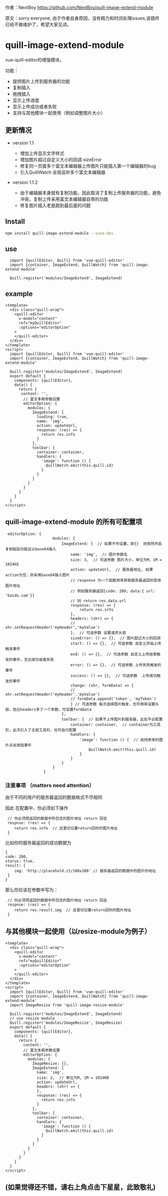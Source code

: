 作者：NextBoy https://github.com/NextBoy/quill-image-extend-module

原文：sorry everyone, 由于作者自身原因，没有精力和时间处理issues,该插件已经不做维护了，希望大家见谅。

# quill-image-extend-module 
vue-quill-editor的增强模块，

功能：
 - 提供图片上传到服务器的功能
 - 复制插入
 - 拖拽插入
 - 显示上传进度
 - 显示上传成功或者失败
 - 支持与其他模块一起使用（例如调整图片大小）

## 更新情况
 - version 1.1
   - 增加上传显示文字样式
   - 增加图片超过自定义大小的回调 sizeError
   - 修复同一页面多个富文本编辑器上传图片只能插入第一个编辑器的bug
   - 引入QuillWatch 全局监听多个富文本编辑器 
   
 - version 1.1.2
    - 由于编辑器本身就有复制功能，因此取消了复制上传服务器的功能，避免冲突，复制上传采用富文本编辑器自带的功能
   - 修复图片插入老是跑到最后面的问题

## Install
```bash
npm install quill-image-extend-module --save-dev
```
## use
```ecmascript 6
  import {quillEditor, Quill} from 'vue-quill-editor'
  import {container, ImageExtend, QuillWatch} from 'quill-image-extend-module'

  Quill.register('modules/ImageExtend', ImageExtend)
```
## example
```ecmascript 6
<template>
  <div class="quill-wrap">
    <quill-editor
      v-model="content"
      ref="myQuillEditor"
      :options="editorOption"
    >
    </quill-editor>
  </div>
</template>
<script>
  import {quillEditor, Quill} from 'vue-quill-editor'
  import {container, ImageExtend, QuillWatch} from 'quill-image-extend-module'

  Quill.register('modules/ImageExtend', ImageExtend)
  export default {
    components: {quillEditor},
    data() {
      return {
       content: '',
        // 富文本框参数设置
        editorOption: {  
          modules: {
            ImageExtend: {
              loading: true,
              name: 'img',
              action: updateUrl,
              response: (res) => {
                return res.info
              }
            },
            toolbar: {
              container: container,
              handlers: {
                'image': function () {
                  QuillWatch.emit(this.quill.id)
                }
              }
            }
          }
        }
      }
    }
  }
</script>

```
## quill-image-extend-module 的所有可配置项
```ecmascript 6
 editorOption: {
                     modules: {
                         ImageExtend: {  // 如果不作设置，即{}  则依然开启复制粘贴功能且以base64插入 
                             name: 'img',  // 图片参数名
                             size: 3,  // 可选参数 图片大小，单位为M，1M = 1024kb
                             action: updateUrl,  // 服务器地址, 如果action为空，则采用base64插入图片
                             // response 为一个函数用来获取服务器返回的具体图片地址
                             // 例如服务器返回{code: 200; data:{ url: 'baidu.com'}}
                             // 则 return res.data.url
                             response: (res) => {
                                 return res.info
                             },
                             headers: (xhr) => {
                             // xhr.setRequestHeader('myHeader','myValue')
                             },  // 可选参数 设置请求头部
                             sizeError: () => {},  // 图片超过大小的回调
                             start: () => {},  // 可选参数 自定义开始上传触发事件
                             end: () => {},  // 可选参数 自定义上传结束触发的事件，无论成功或者失败
                             error: () => {},  // 可选参数 上传失败触发的事件
                             success: () => {},  // 可选参数  上传成功触发的事件
                             change: (xhr, formData) => {
                             // xhr.setRequestHeader('myHeader','myValue')
                             // formData.append('token', 'myToken')
                             } // 可选参数 每次选择图片触发，也可用来设置头部，但比headers多了一个参数，可设置formData
                         },
                         toolbar: {  // 如果不上传图片到服务器，此处不必配置
                             container: container,  // container为工具栏，此次引入了全部工具栏，也可自行配置
                             handlers: {
                                 'image': function () {  // 劫持原来的图片点击按钮事件
                                     QuillWatch.emit(this.quill.id)
                                 }
                             }
                         }
                     }
                 }
```
### 注意事项 （matters need attention）
由于不同的用户的服务器返回的数据格式不尽相同

因此
在配置中，你必须如下操作
```vue
 // 你必须把返回的数据中所包含的图片地址 return 回去
 respnse: (res) => {
    return res.info  // 这里切记要return回你的图片地址
 }
```
比如你的服务器返回的成功数据为
```vue
{
code: 200,
starus: true,
result: {
    img: 'http://placehold.it/100x100' // 服务器返回的数据中的图片的地址
 }
}
```
那么你应该在参数中写为：
```vue
 // 你必须把返回的数据中所包含的图片地址 return 回去
 respnse: (res) => {
    return res.result.img  // 这里切记要return回你的图片地址
 }
```

## 与其他模块一起使用（以resize-module为例子）
```ecmascript 6
<template>
  <div class="quill-wrap">
    <quill-editor
      v-model="content"
      ref="myQuillEditor"
      :options="editorOption"
    >
    </quill-editor>
  </div>
</template>
<script>
  import {quillEditor, Quill} from 'vue-quill-editor'
  import {container, ImageExtend, QuillWatch} from 'quill-image-extend-module'
  import ImageResize from 'quill-image-resize-module'

  Quill.register('modules/ImageExtend', ImageExtend)
  // use resize module
  Quill.register('modules/ImageResize', ImageResize)
  export default {
    components: {quillEditor},
    data() {
      return {
        content: '',
        // 富文本框参数设置
        editorOption: {
          modules: {
            ImageResize: {},
            ImageExtend: {
              name: 'img',
              size: 2,  // 单位为M, 1M = 1024KB
              action: updateUrl,
              headers: (xhr) => {
              },
              response: (res) => {
                return res.info
              }
            },
            toolbar: {
              container: container,
              handlers: {
                'image': function () {
                  QuillWatch.emit(this.quill.id)
                }
              }
            }
          }
        }
      }
    }
  }
</script>

```




## (如果觉得还不错，请右上角点击下星星，此致敬礼)











